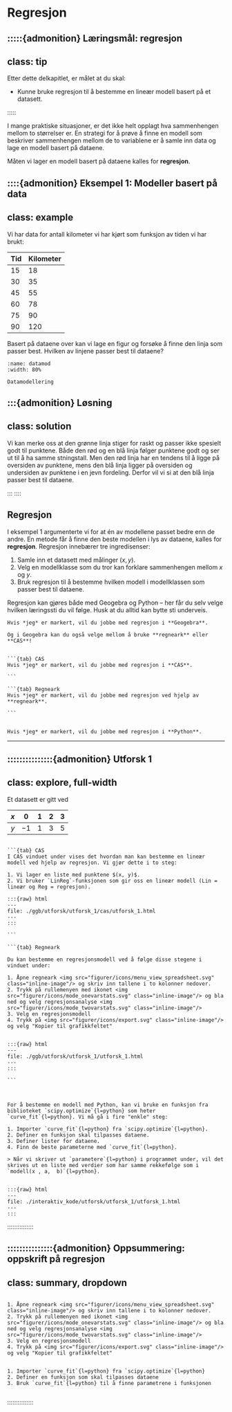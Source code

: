 # Regresjon 

:::::{admonition} Læringsmål: regresjon
---
class: tip
---
Etter dette delkapitlet, er målet at du skal:
* Kunne bruke regresjon til å bestemme en lineær modell basert på et datasett.

:::::

I mange praktiske situasjoner, er det ikke helt opplagt hva sammenhengen mellom to størrelser er. En strategi for å prøve å finne en modell som beskriver sammenhengen mellom de to variablene er å samle inn data og lage en modell basert på dataene. 

Måten vi lager en modell basert på dataene kalles for **regresjon**.

::::{admonition} Eksempel 1: Modeller basert på data
---
class: example
---

Vi har data for antall kilometer vi har kjørt som funksjon av tiden vi har brukt:

| Tid | Kilometer |
| --- | --- |
| 15 | 18 |
| 30 | 35 | 
| 45 | 55 |
| 60 | 78 | 
| 75 | 90 |
| 90 | 120 |

Basert på dataene over kan vi lage en figur og forsøke å finne den linja som passer best. Hvilken av linjene passer best til dataene? 

```{figure} ../figurer/datamodellering.svg
:name: datamod
:width: 80%

Datamodellering 
```

:::{admonition} Løsning
---
class: solution
---
Vi kan merke oss at den grønne linja stiger for raskt og passer ikke spesielt godt til punktene. Både den rød og en blå linja følger punktene godt og ser ut til å ha samme stningstall. 
Men den rød linja har en tendens til å ligge på oversiden av punktene, mens den blå linja ligger på oversiden og undersiden av punktene i en jevn fordeling. Derfor vil vi si at den blå linja passer best til dataene.

:::
::::


## Regresjon
I eksempel 1 argumenterte vi for at én av modellene passet bedre enn de andre. En metode får å finne den beste modellen i lys av dataene, kalles for **regresjon**. Regresjon innebærer tre ingredisenser:
1. Samle inn et datasett med målinger $(x, y)$.
2. Velg en modellklasse som du tror kan forklare sammenhengen mellom $x$ og $y$. 
3. Bruk regresjon til å bestemme hvilken modell i modellklassen som passer best til dataene.

Regresjon kan gjøres både med Geogebra og Python – her får du selv velge hvilken læringssti du vil følge. Husk at du alltid kan bytte sti underveis.


````{tab} Geogebra
Hvis *jeg* er markert, vil du jobbe med regresjon i **Geogebra**.

Og i Geogebra kan du også velge mellom å bruke **regneark** eller **CAS**! 


```{tab} CAS
Hvis *jeg* er markert, vil du jobbe med regresjon i **CAS**.

```

```{tab} Regneark
Hvis *jeg* er markert, vil du jobbe med regresjon ved hjelp av **regneark**. 

```

````

````{tab} Python

Hvis *jeg* er markert, vil du jobbe med regresjon i **Python**.

````

---

:::::::::::::::{admonition} Utforsk 1
---
class: explore, full-width
---

Et datasett er gitt ved 

| $x$ | $0$ | $1$ | $2$ | $3$ |
| :---: | :---: | :---: | :---: | :---: |
| $y$ | $-1$ | $1$ | $3$ | $5$ |


````{tab} Geogebra

```{tab} CAS
I CAS vinduet under vises det hvordan man kan bestemme en lineær modell ved hjelp av regresjon. Vi gjør dette i to steg:

1. Vi lager en liste med punktene $(x, y)$. 
2. Vi bruker `LinReg`-funksjonen som gir oss en lineær modell (Lin = lineær og Reg = regresjon). 

:::{raw} html
---
file: ./ggb/utforsk/utforsk_1/cas/utforsk_1.html
---
:::

```

```{tab} Regneark

Du kan bestemme en regresjonsmodell ved å følge disse stegene i vinduet under:

1. Åpne regneark <img src="figurer/icons/menu_view_spreadsheet.svg" class="inline-image"/> og skriv inn tallene i to kolonner nedover. 
2. Trykk på rullemenyen med ikonet <img src="figurer/icons/mode_onevarstats.svg" class="inline-image"/> og bla ned og velg regresjonsanalyse <img src="figurer/icons/mode_twovarstats.svg" class="inline-image"/> 
3. Velg en regresjonsmodell
4. Trykk på <img src="figurer/icons/export.svg" class="inline-image"/> og velg "Kopier til grafikkfeltet"


:::{raw} html
---
file: ./ggb/utforsk/utforsk_1/utforsk_1.html
---
:::

```


````

````{tab} Python 

For å bestemme en modell med Python, kan vi bruke en funksjon fra biblioteket `scipy.optimize`{l=python} som heter `curve_fit`{l=python}. Vi må gå i fire "enkle" steg:

1. Importer `curve_fit`{l=python} fra `scipy.optimize`{l=python}.
2. Definer en funksjon skal tilpasses dataene.
3. Definer lister for dataene.
4. Finn de beste parameterne med `curve_fit`{l=python}. 

> Når vi skriver ut `parametere`{l=python} i programmet under, vil det skrives ut en liste med verdier som har samme rekkefølge som i `modell(x , a,  b)`{l=python}. 


:::{raw} html
---
file: ./interaktiv_kode/utforsk/utforsk_1/utforsk_1.html
---
:::

````

:::::::::::::::



:::::::::::::::{admonition} Oppsummering: oppskrift på regresjon
---
class: summary, dropdown
---


````{tab} Geogebra

1. Åpne regneark <img src="figurer/icons/menu_view_spreadsheet.svg" class="inline-image"/> og skriv inn tallene i to kolonner nedover. 
2. Trykk på rullemenyen med ikonet <img src="figurer/icons/mode_onevarstats.svg" class="inline-image"/> og bla ned og velg regresjonsanalyse <img src="figurer/icons/mode_twovarstats.svg" class="inline-image"/> 
3. Velg en regresjonsmodell
4. Trykk på <img src="figurer/icons/export.svg" class="inline-image"/> og velg "Kopier til grafikkfeltet"

````


````{tab} Python

1. Importer `curve_fit`{l=python} fra `scipy.optimize`{l=python}
2. Definer en funksjon som skal tilpasses dataene
3. Bruk `curve_fit`{l=python} til å finne parametrene i funksjonen


````

:::::::::::::::